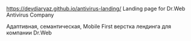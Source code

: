 https://devdiaryaz.github.io/antivirus-landing/ Landing page for Dr.Web Antivirus Company

Адаптивная, семантическая, Mobile First верстка лендинга для компании Dr.Web 
